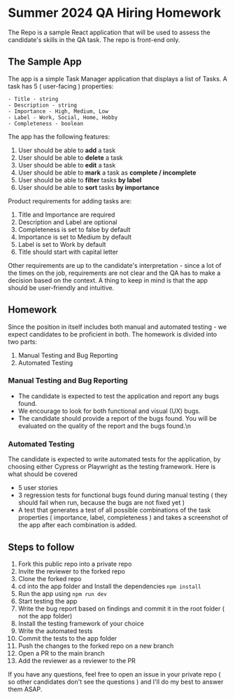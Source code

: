 # Summer 2024 QA Hiring Homework

The Repo is a sample React application that will be used to assess the candidate's skills in the QA task. The repo is front-end only.

## The Sample App

The app is a simple Task Manager application that displays a list of Tasks.
A task has 5 ( user-facing ) properties:

```
- Title - string
- Description - string
- Importance - High, Medium, Low
- Label - Work, Social, Home, Hobby
- Completeness - boolean
```

The app has the following features:

1. User should be able to **add** a task
2. User should be able to **delete** a task
3. User should be able to **edit** a task
4. User should be able to **mark** a task as **complete / incomplete**
5. User should be able to **filter** tasks **by label**
6. User should be able to **sort** tasks **by importance**

Product requirements for adding tasks are:

1. Title and Importance are required
2. Description and Label are optional
3. Completeness is set to false by default
4. Importance is set to Medium by default
5. Label is set to Work by default
6. Title should start with capital letter

Other requirements are up to the candidate's interpretation - since a lot of the times on the job, requirements are not clear and the QA has to make a decision based on the context. A thing to keep in mind is that the app should be user-friendly and intuitive.

## Homework

Since the position in itself includes both manual and automated testing - we expect candidates to be proficient in both. The homework is divided into two parts:

1. Manual Testing and Bug Reporting
2. Automated Testing

### Manual Testing and Bug Reporting

- The candidate is expected to test the application and report any bugs found.
- We encourage to look for both functional and visual (UX) bugs.
- The candidate should provide a report of the bugs found. You will be evaluated on the quality of the report and the bugs found.\n

### Automated Testing

The candidate is expected to write automated tests for the application, by choosing either Cypress or Playwright as the testing framework.
Here is what should be covered

- 5 user stories
- 3 regression tests for functional bugs found during manual testing ( they should fail when run, because the bugs are not fixed yet )
- A test that generates a test of all possible combinations of the task properties ( importance, label, completeness ) and takes a screenshot of the app after each combination is added.

## Steps to follow

1. Fork this public repo into a private repo
2. Invite the reviewer to the forked repo
3. Clone the forked repo
4. cd into the app folder and Install the dependencies `npm install`
5. Run the app using `npm run dev`
6. Start testing the app
7. Write the bug report based on findings and commit it in the root folder ( not the app folder)
8. Install the testing framework of your choice
9. Write the automated tests
10. Commit the tests to the app folder
11. Push the changes to the forked repo on a new branch
12. Open a PR to the main branch
13. Add the reviewer as a reviewer to the PR

If you have any questions, feel free to open an issue in your private repo ( so other candidates don't see the questions ) and I'll do my best to answer them ASAP.
